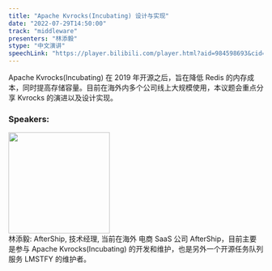 ```yaml
---
title: "Apache Kvrocks(Incubating) 设计与实现"
date: "2022-07-29T14:50:00"
track: "middleware"
presenters: "林添毅"
stype: "中文演讲"
speechLink: "https://player.bilibili.com/player.html?aid=984598693&cid=806258503&page=1"
---
```

Apache Kvrocks(Incubating) 在 2019 年开源之后，旨在降低 Redis  的内存成本，同时提高存储容量。目前在海外内多个公司线上大规模使用，本议题会重点分享 Kvrocks  的演进以及设计实现。
 ### Speakers: 
 <img src="images/speaker/1080.png" width="200" /><br>林添毅: AfterShip, 技术经理, 当前在海外 电商 SaaS 公司 AfterShip，目前主要是参与 Apache Kvrocks(Incubating) 的开发和维护，也是另外一个开源任务队列服务 LMSTFY 的维护者。

 